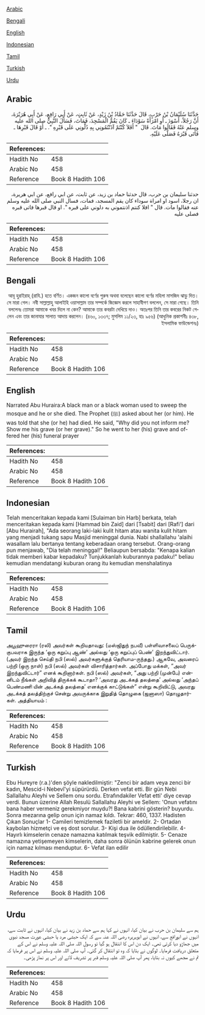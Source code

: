 [Arabic](#arabic)

[Bengali](#bengali)

[English](#english)

[Indonesian](#indonesian)

[Tamil](#tamil)

[Turkish](#turkish)

[Urdu](#urdu)

## Arabic


<div dir="rtl" lang="ar" style={{fontSize:'larger',backgroundColor:'#f8f9fa',padding:20}}>
حَدَّثَنَا سُلَيْمَانُ بْنُ حَرْبٍ، قَالَ حَدَّثَنَا حَمَّادُ بْنُ زَيْدٍ، عَنْ ثَابِتٍ، عَنْ أَبِي رَافِعٍ، عَنْ أَبِي هُرَيْرَةَ، أَنَّ رَجُلاً، أَسْوَدَ ـ أَوِ امْرَأَةً سَوْدَاءَ ـ كَانَ يَقُمُّ الْمَسْجِدَ، فَمَاتَ، فَسَأَلَ النَّبِيُّ صلى الله عليه وسلم عَنْهُ فَقَالُوا مَاتَ‏.‏ قَالَ ‏ "‏ أَفَلاَ كُنْتُمْ آذَنْتُمُونِي بِهِ دُلُّونِي عَلَى قَبْرِهِ ‏"‏‏.‏ ـ أَوْ قَالَ قَبْرِهَا ـ فَأَتَى قَبْرَهُ فَصَلَّى عَلَيْهِ‏.‏
</div>
<div style={{backgroundColor:'#f8f9fa',padding:20, marginBottom: 10}}><table> <thead> <tr> <th>References:</th> <th></th> </tr> </thead> <tbody><tr><td>Hadith No</td><td>458</td></tr><tr><td>Arabic No</td><td>458</td></tr><tr><td>Reference</td><td>Book 8 Hadith 106</td></tr></tbody></table></div>


<div dir="rtl" lang="ar" style={{fontSize:'larger',backgroundColor:'#f8f9fa',padding:20}}>
حدثنا سليمان بن حرب، قال حدثنا حماد بن زيد، عن ثابت، عن ابي رافع، عن ابي هريرة، ان رجلا، اسود او امراة سوداء كان يقم المسجد، فمات، فسال النبي صلى الله عليه وسلم عنه فقالوا مات. قال " افلا كنتم اذنتموني به دلوني على قبره ". او قال قبرها فاتى قبره فصلى عليه
</div>
<div style={{backgroundColor:'#f8f9fa',padding:20, marginBottom: 10}}><table> <thead> <tr> <th>References:</th> <th></th> </tr> </thead> <tbody><tr><td>Hadith No</td><td>458</td></tr><tr><td>Arabic No</td><td>458</td></tr><tr><td>Reference</td><td>Book 8 Hadith 106</td></tr></tbody></table></div>

## Bengali


<div dir="rtl" lang="bn" style={{fontSize:'larger',backgroundColor:'#f8f9fa',padding:20}}>
আবূ হুরাইরাহ্ (রাযি.) হতে বর্ণিত। একজন কালো বর্ণের পুরুষ অথবা বলেছেন কালো বর্ণের মহিলা মাসজিদ ঝাড়ু দিত। সে মারা গেল। নবী সাল্লাল্লাহু আলাইহি ওয়াসাল্লাম তার সম্পর্কে জিজ্ঞেস করলে সাহাবীগণ বললেন, সে মারা গেছে। তিনি বললেনঃ তোমরা আমাকে খবর দিলে না কেন? আমাকে তার কবরটা দেখিয়ে দাও। অতঃপর তিনি তার কবরের নিকট গেলেন এবং তার জানাযার সালাত আদায় করলেন। (৪৬০, ১৩৩৭; মুসলিম ১১/২৩, হাঃ ৯৫৬) (আধুনিক প্রকাশনীঃ ৪৩৮, ইসলামিক ফাউন্ডেশনঃ)
</div>
<div style={{backgroundColor:'#f8f9fa',padding:20, marginBottom: 10}}><table> <thead> <tr> <th>References:</th> <th></th> </tr> </thead> <tbody><tr><td>Hadith No</td><td>458</td></tr><tr><td>Arabic No</td><td>458</td></tr><tr><td>Reference</td><td>Book 8 Hadith 106</td></tr></tbody></table></div>

## English


<div dir="ltr" lang="en" style={{fontSize:'larger',backgroundColor:'#f8f9fa',padding:20}}>
Narrated Abu Huraira:A black man or a black woman used to sweep the mosque and he or she died. The Prophet (ﷺ) asked about her (or him). He was told that she (or he) had died. He said, "Why did you not inform me? Show me his grave (or her grave)." So he went to her (his) grave and offered her (his) funeral prayer
</div>
<div style={{backgroundColor:'#f8f9fa',padding:20, marginBottom: 10}}><table> <thead> <tr> <th>References:</th> <th></th> </tr> </thead> <tbody><tr><td>Hadith No</td><td>458</td></tr><tr><td>Arabic No</td><td>458</td></tr><tr><td>Reference</td><td>Book 8 Hadith 106</td></tr></tbody></table></div>

## Indonesian


<div dir="ltr" lang="id" style={{fontSize:'larger',backgroundColor:'#f8f9fa',padding:20}}>
Telah menceritakan kepada kami [Sulaiman bin Harb] berkata, telah menceritakan kepada kami [Hammad bin Zaid] dari [Tsabit] dari [Rafi'] dari [Abu Hurairah], "Ada seorang laki-laki kulit hitam atau wanita kulit hitam yang menjadi tukang sapu Masjid meninggal dunia. Nabi shallallahu 'alaihi wasallam lalu bertanya tentang keberadaan orang tersebut. Orang-orang pun menjawab, "Dia telah meninggal!" Beliaupun bersabda: "Kenapa kalian tidak memberi kabar kepadaku? Tunjukkanlah kuburannya padaku!" beliau kemudian mendatangi kuburan orang itu kemudian menshalatinya
</div>
<div style={{backgroundColor:'#f8f9fa',padding:20, marginBottom: 10}}><table> <thead> <tr> <th>References:</th> <th></th> </tr> </thead> <tbody><tr><td>Hadith No</td><td>458</td></tr><tr><td>Arabic No</td><td>458</td></tr><tr><td>Reference</td><td>Book 8 Hadith 106</td></tr></tbody></table></div>

## Tamil


<div dir="ltr" lang="ta" style={{fontSize:'larger',backgroundColor:'#f8f9fa',padding:20}}>
அபூஹுரைரா (ரலி) அவர்கள் கூறியதாவது: (மஸ்ஜிதுந் நபவீ) பள்ளிவாசலைப் பெருக்குபவராக இருந்த ‘ஒரு கறுப்பு ஆண்’ அல்லது ‘ஒரு கறுப்புப் பெண்’ இறந்துவிட்டார். (அவர் இறந்த செய்தி நபி (ஸல்) அவர்களுக்குத் தெரியாம-ருந்தது.) ஆகவே, அவரைப் பற்றி (ஒரு நாள்) நபி (ஸல்) அவர்கள் விசாரித்தார்கள். அப்போது மக்கள், “அவர் இறந்துவிட்டார்” எனக் கூறினார்கள். நபி (ஸல்) அவர்கள், “அது பற்றி (முன்பே) என்னிடம் நீங்கள் அறிவித் திருக்கக் கூடாதா? ‘அவரது அடக்கத் தலத்தை’ அல்லது ‘அந்தப் பெண்மணி யின் அடக்கத் தலத்தை’ எனக்குக் காட்டுங்கள்” என்று கூறிவிட்டு, அவரது அடக்கத் தலத்திற்குச் சென்று அவருக்காக இறுதித் தொழுகை (ஜனாஸா) தொழுதார்கள். அத்தியாயம் :
</div>
<div style={{backgroundColor:'#f8f9fa',padding:20, marginBottom: 10}}><table> <thead> <tr> <th>References:</th> <th></th> </tr> </thead> <tbody><tr><td>Hadith No</td><td>458</td></tr><tr><td>Arabic No</td><td>458</td></tr><tr><td>Reference</td><td>Book 8 Hadith 106</td></tr></tbody></table></div>

## Turkish


<div dir="ltr" lang="tr" style={{fontSize:'larger',backgroundColor:'#f8f9fa',padding:20}}>
Ebu Hureyre (r.a.)'den şöyle nakledilmiştir: "Zenci bir adam veya zenci bir kadın, Mescid-i Nebevî'yi süpürürdü. Derken vefat etti. Bir gün Nebi Sallallahu Aleyhi ve Sellem onu sordu. Etrafındakiler Vefat etti' diye cevap verdi. Bunun üzerine Allah Resulü Sallallahu Aleyhi ve Sellem: 'Onun vefatını bana haber vermeniz gerekmiyor muydu?! Bana kabrini gösterin? buyurdu. Sonra mezarına gelip onun için namaz kıldı. Tekrar: 460, 1337. Hadisten Çıkan Sonuçlar 1- Camileri temizlemek faziletli bir ameldir. 2- Ortadan kaybolan hizmetçi ve eş dost sorulur. 3- Kişi dua ile ödüllendirilebilir. 4- Hayırlı kimselerin cenaze namazına katılmak teşvik edilmiştir. 5- Cenaze namazına yetişemeyen kimselerin, daha sonra ölünün kabrine gelerek onun için namaz kılması menduptur. 6- Vefat ilan edilir
</div>
<div style={{backgroundColor:'#f8f9fa',padding:20, marginBottom: 10}}><table> <thead> <tr> <th>References:</th> <th></th> </tr> </thead> <tbody><tr><td>Hadith No</td><td>458</td></tr><tr><td>Arabic No</td><td>458</td></tr><tr><td>Reference</td><td>Book 8 Hadith 106</td></tr></tbody></table></div>

## Urdu


<div dir="rtl" lang="ur" style={{fontSize:'larger',backgroundColor:'#f8f9fa',padding:20}}>
ہم سے سلیمان بن حرب نے بیان کیا، انہوں نے کہا ہم سے حماد بن زید نے بیان کیا، انہوں نے ثابت سے، انہوں نے ابورافع سے، انہوں نے ابوہریرہ رضی اللہ عنہ سے کہ ایک حبشی مرد یا حبشی عورت مسجد نبوی میں جھاڑو دیا کرتی تھی۔ ایک دن اس کا انتقال ہو گیا تو رسول اللہ صلی اللہ علیہ وسلم نے اس کے متعلق دریافت فرمایا۔ لوگوں نے بتایا کہ وہ تو انتقال کر گئی۔ آپ صلی اللہ علیہ وسلم نے اس پر فرمایا کہ تم نے مجھے کیوں نہ بتایا، پھر آپ صلی اللہ علیہ وسلم قبر پر تشریف لائے اور اس پر نماز پڑھی۔
</div>
<div style={{backgroundColor:'#f8f9fa',padding:20, marginBottom: 10}}><table> <thead> <tr> <th>References:</th> <th></th> </tr> </thead> <tbody><tr><td>Hadith No</td><td>458</td></tr><tr><td>Arabic No</td><td>458</td></tr><tr><td>Reference</td><td>Book 8 Hadith 106</td></tr></tbody></table></div>